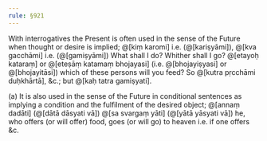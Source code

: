 ```yaml
---
rule: §921
---
```


With interrogatives the Present is often used in the sense of the Future when thought or desire is implied; @[kiṃ karomi] i.e. (@[kariṣyāmi]), @[kva gacchāmi] i.e. (@[gamiṣyāmi]) What shall I do? Whither shall I go? @[etayoḥ kataraṃ] or @[eteṣāṃ katamaṃ bhojayasi] (i.e. @[bhojayiṣyasi] or @[bhojayitāsi]) which of these persons will you feed? So @[kutra pṛcchāmi duḥkhārtā], &c.; but @[kaḥ tatra gamiṣyati].

(a) It is also used in the sense of the Future in conditional sentences as implying a condition and the fulfilment of the desired object; @[annaṃ dadāti] (@[dātā dāsyati vā]) @[sa svargaṃ yāti] (@[yātā yāsyati vā]) he, who offers (or will offer) food, goes (or will go) to heaven i.e. if one offers &c.